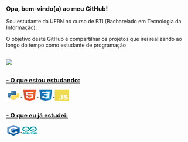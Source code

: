 ### Opa, bem-vindo(a) ao meu GitHub! 

Sou estudante da UFRN no curso de BTI (Bacharelado em Tecnologia da Informação).

O objetivo deste GitHub é compartilhar os projetos que irei realizando ao longo do tempo como estudante de programação

##

<div>
  <a href="https://github.com/Danieluan">
  <img height="180em" src="https://github-readme-stats.vercel.app/api?username=Danieluan&show_icons=true&theme=react"/>
  <!-- <img height="180em" src="https://github-readme-stats.vercel.app/api/top-langs/?username=danieluan&layout=compact&theme=react"/> -->
</div>

##
  
### - O que estou estudando:
  <img align="center" alt="Daniel-Python" height="30" width="40" src="https://raw.githubusercontent.com/devicons/devicon/master/icons/python/python-original.svg">
  <img align="center" alt="Daniel-HTML" height="30" width="40" src="https://raw.githubusercontent.com/devicons/devicon/master/icons/html5/html5-original.svg">
  <img align="center" alt="Daniel-CSS" height="30" width="40" src="https://raw.githubusercontent.com/devicons/devicon/master/icons/css3/css3-original.svg">
  <img align="center" alt="Daniel-Js" height="30" width="40" src="https://raw.githubusercontent.com/devicons/devicon/master/icons/javascript/javascript-plain.svg">
  
##
  
### - O que eu já estudei:
<img align="center" alt="Daniel-C" height="30" width="40" src="https://raw.githubusercontent.com/devicons/devicon/master/icons/c/c-original.svg">
<img align="center" alt="Daniel-Arduino" height="30" width="40" src="https://raw.githubusercontent.com/devicons/devicon/master/icons/arduino/arduino-original-wordmark.svg">
